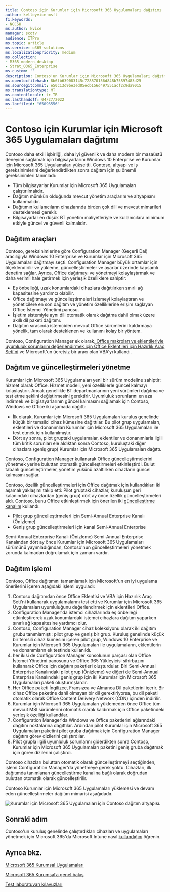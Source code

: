 ```yaml
---
title: Contoso için Kurumlar için Microsoft 365 Uygulamaları dağıtımı
author: kelleyvice-msft
f1.keywords:
- NOCSH
ms.author: kvice
manager: scotv
audience: ITPro
ms.topic: article
ms.service: o365-solutions
ms.localizationpriority: medium
ms.collection:
- M365-modern-desktop
- Strat_O365_Enterprise
ms.custom: ''
description: Contoso'un Kurumlar için Microsoft 365 Uygulamaları dağıtmak için Microsoft Endpoint Configuration Manager nasıl kullandığını anlama.
ms.openlocfilehash: 8b6fb639083145c728870156d848b75897483d25
ms.sourcegitcommit: e50c13d9be3ed05ecb156d497551acf2c9da9015
ms.translationtype: MT
ms.contentlocale: tr-TR
ms.lasthandoff: 04/27/2022
ms.locfileid: "65096556"
---
```

# <a name="microsoft-365-apps-for-enterprise-deployment-for-contoso"></a>Contoso için Kurumlar için Microsoft 365 Uygulamaları dağıtımı

Contoso daha etkili işbirliği, daha iyi güvenlik ve daha modern bir masaüstü deneyimi sağlamak için bilgisayarlarını Windows 10 Enterprise ve Kurumlar için Microsoft 365 Uygulamaları yükseltti. Contoso, altyapı ve iş gereksinimlerini değerlendirdikten sonra dağıtım için şu önemli gereksinimleri tanımladı:

- Tüm bilgisayarlar Kurumlar için Microsoft 365 Uygulamaları çalıştırılmalıdır.
- Dağıtım mümkün olduğunda mevcut yönetim araçlarını ve altyapısını kullanmalıdır.
- Dağıtımın kullanıcıların cihazlarında birden çok dili ve mevcut mimarileri desteklemesi gerekir.
- Bilgisayarlar en düşük BT yönetim maliyetleriyle ve kullanıcılara minimum etkiyle güncel ve güvenli kalmalıdır.

## <a name="deployment-tools"></a>Dağıtım araçları

Contoso, gereksinimlerine göre Configuration Manager (Geçerli Dal) aracılığıyla Windows 10 Enterprise ve Kurumlar için Microsoft 365 Uygulamaları dağıtmayı seçti. Configuration Manager büyük ortamlar için ölçeklendirilir ve yükleme, güncelleştirmeler ve ayarlar üzerinde kapsamlı denetim sağlar. Ayrıca, Office dağıtmayı ve yönetmeyi kolaylaştırmak ve daha verimli hale getirmek için yerleşik özelliklere sahiptir:

- Eş önbelleği, uzak konumlardaki cihazlara dağıtılırken sınırlı ağ kapasitesine yardımcı olabilir.
- Office dağıtmayı ve güncelleştirmeleri izlemeyi kolaylaştıran ve yöneticilere en son dağıtım ve yönetim özelliklerine erişim sağlayan Office İstemci Yönetimi panosu.
- İşletim sistemiyle aynı dili otomatik olarak dağıtma dahil olmak üzere akıllı dil paketi dağıtımı.
- Dağıtım sırasında istemciden mevcut Office sürümlerini kaldırmaya yönelik, tam olarak desteklenen ve kullanımı kolay bir yöntem.

Contoso, Configuration Manager ek olarak[, Office makroları ve eklentileriyle uyumluluk sorunlarını değerlendirmek için Office Eklentileri için Hazırlık Araç Seti'ni](/deployoffice/readiness-toolkit-application-compatibility-microsoft-365-apps) ve Microsoft'un ücretsiz bir aracı olan VBA'yı kullandı.

## <a name="managing-deployment-and-updates"></a>Dağıtım ve güncelleştirmeleri yönetme

Kurumlar için Microsoft 365 Uygulamaları yeni bir sürüm modeline sahiptir: hizmet olarak Office. Hizmet modeli, yeni özelliklerle güncel kalmayı kolaylaştırır. Ancak genellikle BT departmanlarının yeni sürümleri dağıtma ve test etme şeklini değiştirmesini gerektirir. Uyumluluk sorunlarını en aza indirmek ve bilgisayarlarının güncel kalmasını sağlamak için Contoso, Windows ve Office iki aşamada dağıttı:

- İlk olarak, Kurumlar için Microsoft 365 Uygulamaları kuruluş genelinde küçük bir temsilci cihaz kümesine dağıttılar. Bu pilot grup uygulamaları, eklentileri ve donanımları Kurumlar için Microsoft 365 Uygulamaları ile test etmek için kullanılmıştır.
- Dört ay sonra, pilot gruptaki uygulamalar, eklentiler ve donanımlarla ilgili tüm kritik sorunları ele aldıktan sonra Contoso, kuruluştaki diğer cihazlara (geniş grup) Kurumlar için Microsoft 365 Uygulamaları dağıttı.

Contoso, Configuration Manager kullanarak Office güncelleştirmelerini yönetmek yerine buluttan otomatik güncelleştirmeleri etkinleştirdi. Bulut tabanlı güncelleştirmeler, yönetim yükünü azaltırken cihazların güncel kalmasını sağlar.

Contoso, özellik güncelleştirmeleri için Office dağıtmak için kullandıkları iki aşamalı yaklaşımı takip etti: Pilot gruptaki cihazlar, kuruluşun geri kalanındaki cihazlardan (geniş grup) dört ay önce özellik güncelleştirmeleri aldı. Contoso, bunu Office etkinleştirmek için önerilen iki [güncelleştirme kanalını](/DeployOffice/overview-update-channels) kullandı:

- Pilot grup güncelleştirmeleri için Semi-Annual Enterprise Kanalı (Önizleme)
- Geniş grup güncelleştirmeleri için kanal Semi-Annual Enterprise

Semi-Annual Enterprise Kanalı (Önizleme) Semi-Annual Enterprise Kanalından dört ay önce Kurumlar için Microsoft 365 Uygulamaları sürümünü yayımladığından, Contoso'nun güncelleştirmeleri yönetmek zorunda kalmadan doğrulamak için zamanı vardır.

## <a name="deployment-process"></a>Dağıtım işlemi

Contoso, Office dağıtımını tamamlamak için Microsoft'un en iyi uygulama önerilerini içeren aşağıdaki işlemi uyguladı:

1. Contoso dağıtımdan önce Office Eklentisi ve VBA için Hazırlık Araç Seti'ni kullanarak uygulamalarını test etti ve Kurumlar için Microsoft 365 Uygulamaları uyumluluğunu değerlendirmek için eklentileri Office.
1. Configuration Manager'da istemci cihazlarında eş önbelleği etkinleştirerek uzak konumlardaki istemci cihazlara dağıtım yaparken sınırlı ağ kapasitesine yardımcı olur. 
1. Contoso, Configuration Manager cihaz koleksiyonu olarak iki dağıtım grubu tanımlamıştı: pilot grup ve geniş bir grup. Kuruluş genelinde küçük bir temsili cihaz kümesini içeren pilot grup, Windows 10 Enterprise ve Kurumlar için Microsoft 365 Uygulamaları ile uygulamaların, eklentilerin ve donanımların ek testinde kullanıldı.
1. her ikisi de Configuration Manager konsolunun parçası olan Office İstemci Yönetimi panosunu ve Office 365 Yükleyicisi sihirbazını kullanarak Office için dağıtım paketleri oluşturdular. Biri Semi-Annual Enterprise Kanalındaki pilot grup (Önizleme) ve diğeri de Semi-Annual Enterprise Kanalındaki geniş grup için iki Kurumlar için Microsoft 365 Uygulamaları paketi oluşturmşlardır.
2. Her Office paketi İngilizce, Fransızca ve Almanca Dil paketlerini içerir. Bir cihaz Office paketine dahil olmayan bir dil gerektiriyorsa, bu dil paketi otomatik olarak Office Content Delivery Network (CDN) içinden indirilir.
3. Kurumlar için Microsoft 365 Uygulamaları yüklemeden önce Office tüm mevcut MSI sürümlerini otomatik olarak kaldırmak için Office paketindeki yerleşik özelliği kullandılar.
4. Configuration Manager'da Windows ve Office paketlerini ağlarındaki dağıtım noktalarına dağıttılar. Ardından pilot Kurumlar için Microsoft 365 Uygulamaları paketini pilot gruba dağıtmak için Configuration Manager dağıtım görev dizilerini çalıştırdılar.
5. Pilot grupla ilgili uyumluluk sorunlarını giderdikten sonra Contoso, Kurumlar için Microsoft 365 Uygulamaları paketini geniş gruba dağıtmak için görev dizilerini çalıştırdı.

Contoso cihazları buluttan otomatik olarak güncelleştirmeyi seçtiğinden, işlemi Configuration Manager'da yönetmeye gerek yoktu. Cihazları, ilk dağıtımda tanımlanan güncelleştirme kanalına bağlı olarak doğrudan buluttan otomatik olarak güncelleştirilir.

Contoso Kurumlar için Microsoft 365 Uygulamaları yüklemesi ve devam eden güncelleştirmeler dağıtım mimarisi aşağıdadır.

![Kurumlar için Microsoft 365 Uygulamaları için Contoso dağıtım altyapısı.](../media/contoso-o365pp/contoso-o365pp-fig1.png)
 
## <a name="next-step"></a>Sonraki adım

Contoso'un kuruluş genelinde çalıştırdıkları cihazları ve uygulamaları yönetmek için Microsoft 365'da Microsoft Intune nasıl [kullandığını](contoso-mdm.md) öğrenin.

## <a name="see-also"></a>Ayrıca bkz.

[Microsoft 365 Kurumsal Uygulamaları](/deployoffice/deployment-guide-microsoft-365-apps)

[Microsoft 365 Kurumsal’a genel bakış](microsoft-365-overview.md)

[Test laboratuvarı kılavuzları](m365-enterprise-test-lab-guides.md)